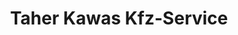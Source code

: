---
title: "Taher Kawas Kfz-Service"
url: /kapellen-drusweiler/taher-kawas-kfz-service/
shop: Autowerkstatt
---